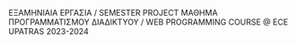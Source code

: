 ΕΞΑΜΗΝΙΑΙΑ ΕΡΓΑΣΙΑ / SEMESTER PROJECT
ΜΑΘΗΜΑ ΠΡΟΓΡΑΜΜΑΤΙΣΜΟΥ ΔΙΑΔΙΚΤΥΟΥ / WEB PROGRAMMING COURSE @ ECE UPATRAS 2023-2024
